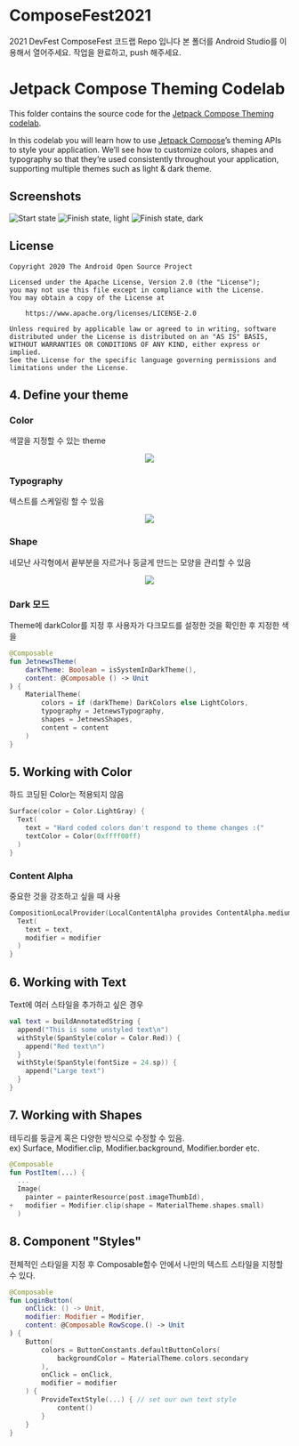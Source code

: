 # ComposeFest2021
2021 DevFest ComposeFest 코드랩 Repo 입니다
본 폴더를 Android Studio를 이용해서 열어주세요.
작업을 완료하고, push 해주세요.

# Jetpack Compose Theming Codelab

This folder contains the source code for the [Jetpack Compose Theming codelab](https://developer.android.com/codelabs/jetpack-compose-theming).

In this codelab you will learn how to use [Jetpack Compose](https://developer.android.com/jetpack/compose)’s theming APIs to style your application. We’ll see how to customize colors, shapes and typography so that they’re used consistently throughout your application, supporting multiple themes such as light & dark theme.

## Screenshots

![Start state](screenshots/start.png "Before: unstyled app")
![Finish state, light](screenshots/finish_light.png "After: styled app")
![Finish state, dark](screenshots/finish_dark.png "After: dark theme")

## License

```
Copyright 2020 The Android Open Source Project

Licensed under the Apache License, Version 2.0 (the "License");
you may not use this file except in compliance with the License.
You may obtain a copy of the License at

    https://www.apache.org/licenses/LICENSE-2.0

Unless required by applicable law or agreed to in writing, software
distributed under the License is distributed on an "AS IS" BASIS,
WITHOUT WARRANTIES OR CONDITIONS OF ANY KIND, either express or implied.
See the License for the specific language governing permissions and
limitations under the License.
```

## 4. Define your theme
### Color
색깔을 지정할 수 있는 theme<br>
<p align="center"><img src="https://developer.android.com/codelabs/jetpack-compose-theming/img/16a0a3d57f49b71d.png?authuser=4"></p>

### Typography
텍스트를 스케일링 할 수 있음 <br>
<p align="center"><img src = "https://developer.android.com/codelabs/jetpack-compose-theming/img/985064b5f0dbd8bd.png?authuser=4"></p>

### Shape
네모난 사각형에서 끝부분을 자르거나 둥글게 만드는 모양을 관리할 수 있음 <br>
<p align="center"><img src = "https://developer.android.com/codelabs/jetpack-compose-theming/img/ebcdf2fb3364f0d3.png?authuser=4"></p>

### Dark 모드
Theme에 darkColor를 지정 후 사용자가 다크모드를 설정한 것을 확인한 후 지정한 색을
```kotlin
@Composable
fun JetnewsTheme(
    darkTheme: Boolean = isSystemInDarkTheme(),
    content: @Composable () -> Unit
) {
    MaterialTheme(
        colors = if (darkTheme) DarkColors else LightColors,
        typography = JetnewsTypography,
        shapes = JetnewsShapes,
        content = content
    )
}
```

## 5. Working with Color
하드 코딩된 Color는 적용되지 않음<br>
```kotlin
Surface(color = Color.LightGray) {
  Text(
    text = "Hard coded colors don't respond to theme changes :("
    textColor = Color(0xffff00ff)
  )
}
```

### Content Alpha
중요한 것을 강조하고 싶을 때 사용<br>
```kotlin
CompositionLocalProvider(LocalContentAlpha provides ContentAlpha.medium) {
  Text(
    text = text,
    modifier = modifier
  )
}
```

## 6. Working with Text
Text에 여러 스타일을 추가하고 싶은 경우
```kotlin
val text = buildAnnotatedString {
  append("This is some unstyled text\n")
  withStyle(SpanStyle(color = Color.Red)) {
    append("Red text\n")
  }
  withStyle(SpanStyle(fontSize = 24.sp)) {
    append("Large text")
  }
}
```

## 7. Working with Shapes
테두리를 둥글게 혹은 다양한 방식으로 수정할 수 있음.<br>
ex) Surface, Modifier.clip, Modifier.background, Modifier.border etc.
```kotlin
@Composable
fun PostItem(...) {
  ...
  Image(
    painter = painterResource(post.imageThumbId),
+   modifier = Modifier.clip(shape = MaterialTheme.shapes.small)
  )
```

## 8. Component "Styles"
전체적인 스타일을 지정 후 Composable함수 안에서 나만의 텍스트 스타일을 지정할 수 있다.
```kotlin
@Composable
fun LoginButton(
    onClick: () -> Unit,
    modifier: Modifier = Modifier,
    content: @Composable RowScope.() -> Unit
) {
    Button(
        colors = ButtonConstants.defaultButtonColors(
            backgroundColor = MaterialTheme.colors.secondary
        ),
        onClick = onClick,
        modifier = modifier
    ) {
        ProvideTextStyle(...) { // set our own text style
            content()
        }
    }
}
```